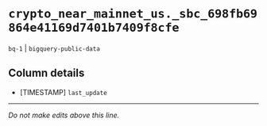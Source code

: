 # `crypto_near_mainnet_us._sbc_698fb69864e41169d7401b7409f8cfe`
`bq-1` | `bigquery-public-data`

## Column details
* [TIMESTAMP] `last_update`

-------------------------------------------------------------------------------
*Do not make edits above this line.*
